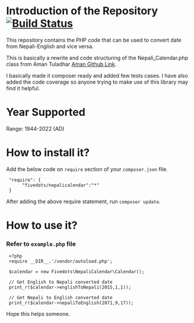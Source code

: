 # Introduction of the Repository [![Build Status](https://travis-ci.org/FiveDotsSoft/Nepali-Date-Converter.svg?branch=master)](https://travis-ci.org/FiveDotsSoft/Nepali-Date-Converter)

This repository contains the PHP code that can be used to convert date from Nepali-English and vice versa.
 
This is basically a rewrite and code structuring of the Nepali_Calendar.php class from Aman Tuladhar [Aman Github Link].

I basically made it composer ready and added few tests cases. I have also added the code coverage so anyone trying to
make use of this library may find it helpful.

# Year Supported
Range: 1944-2022 (AD)

# How to install it?

Add the below code on `require` section of your `composer.json` file.
 
```
 "require": {
      "fivedots/nepalicalendar":"*"
 }
```

After adding the above require statement, run `composer update`. 

# How to use it?
### Refer to `example.php` file 

```
 <?php
 require __DIR__.'/vendor/autoload.php';

 $calendar = new Fivedots\NepaliCalendar\Calendar();

 // Get English to Nepali converted date
 print_r($calendar->englishToNepali(2015,1,1));

 // Get Nepali to English converted date
 print_r($calendar->nepaliToEnglish(2071,9,17));

```    

Hope this helps someone.

[Aman Github Link]:https://github.com/amant/Nepali-Date-Convert/blob/master/php/nepali_calendar.php